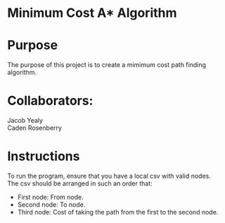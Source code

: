 # Minimum Cost A* Algorithm

# Purpose
The purpose of this project is to create a mimimum cost path finding algorithm.

# Collaborators:
Jacob Yealy  
Caden Rosenberry

# Instructions
To run the program, ensure that you have a local csv with valid nodes.  
The csv should be arranged in such an order that:
* First node: From node.
* Second node: To node.
* Third node: Cost of taking the path from the first to the second node.